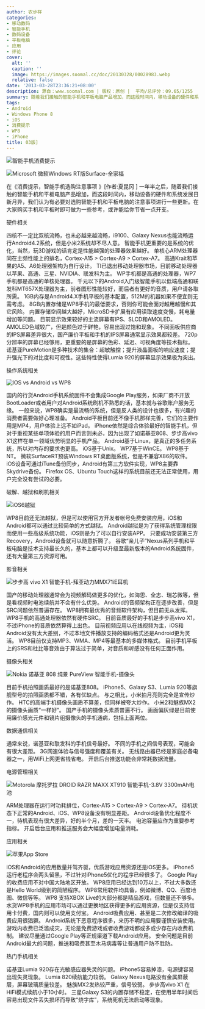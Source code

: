 ```yaml
---
author: 农步祥
categories:
- 移动数码
- 智能手机
- 数码设备
- 平板电脑
- 应用
- 评论
cover:
  alt: ''
  caption: ''
  image: https://images.soomal.cc/doc/20130328/00028983.webp
  relative: false
date: '2013-03-28T23:36:21+08:00'
description: 源自：www.soomal.com | 版权：原创 |  平均/总评分：09.65/1255
summary: 随着我们接触的智能手机和平板电脑产品增加，而这段时间内，移动设备的硬件和系统发展日新月异，我们认为有必要对选购智能手机和平板电脑的注意事项进行一些更新。在大家购买手机和平板时即可做为一些参考。
tags:
- Android
- Windows Phone 8
- iOS
- 消费提示
- WP8
- iPhone
title: 03版]
---
```


![智能手机消费提示](https://images.soomal.cc/doc/20130328/00028983.webp)



![Microsoft 微软Windows RT版Surface-全家福](https://images.soomal.cc/doc/20121029/00023979.webp)



在《消费提示，智能手机选购注意事项 》[作者:夏昆冈 ]
一年半之后，随着我们接触的智能手机和平板电脑产品增加，而这段时间内，移动设备的硬件和系统发展日新月异，我们认为有必要对选购智能手机和平板电脑的注意事项进行一些更新。在大家购买手机和平板时即可做为一些参考，或许能给你节省一点开支。



硬件相关



四核不一定比双核流畅，也未必越来越流畅，i9100、Galaxy Nexus也能流畅运行Android4.2系统，但是小米2系统却不尽人意。
智能手机更重要的是系统的优化，当然，玩3D游戏的话肯定是性能越强的处理器效果越好。
单核心ARM处理器同在主频性能上的排名，Cortex-A15 > Cortex-A9 > Cortex-A7。
高通Krait和苹果的A5、A6处理器架构为自行设计。
TI已退出移动处理器市场，目前移动处理器以苹果、高通、三星、NVIDIA、联发科为主。
WP手机都是高通的处理器，WP7手机都是高通的单核处理器。
千元以下的Android入门级智能手机以低端高通和联发科MT657X处理器为主，前者图形性能较好，而后者有更好的音质，用户请各取所需。
1GB内存是Android4.X手机平板的基本配置，512M的机器如果不便宜则无需考虑。
8GB内置存储是WP8手机的最低要求，否则你可能会面对越用越慢和其它风险。
内置存储空间越大越好，MicroSD卡扩展有应用读取速度变慢，耗电量增加等问题。
目前显示效果较好的主流屏幕有IPS、SLCD和AMOLED。
AMOLED色域较广，但是颜色过于鲜艳，容易出现过饱和现象。
不同面板供应商的IPS屏幕差异很大，国产廉价平板和手机的IPS屏幕通常显示效果都较差。
720p分辨率的屏幕已经够用，更重要的是屏幕的色彩、延迟、可视角度等技术指标。
诺基亚PureMotion是多种技术的集合：超敏触控；提升液晶面板的响应速度；提升强光下的对比度和可视性。这些特性使得Lumia 920的屏幕显示效果极为突出。



操作系统相关



![IOS vs Android vs WP8](https://images.soomal.cc/doc/20130328/00028984.webp)



国内的行货Android手机系统固件不会集成Google Play服务，如果厂商不开放BootLoader或者用户对Android系统刷机不熟悉的话，基本就与谷歌账户服务无缘。
一般来说，WP8确实是最流畅的系统，但是反人类的设计也很多，有兴趣的消费者需要做好心理准备。
Android平板目前还不像手机那样完善，它们的主要作用是MP4，用户体验上远不如iPad。
iPhone依然是综合体验最好的智能手机，但对于重视某些单项体验的用户而言则未必，因为出现了如诺基亚808、步步高vivo X1这样在单一领域优势明显的手机产品。
Android基于Linux，是真正的多任务系统，所以对内存的要求也更高。
iOS基于Unix。
WP7基于WinCE。
WP8基于NT。
微软SurfaceRT预装Windows RT桌面版系统，但是不兼容X86的软件。
iOS设备可通过iTune备份同步，Android有第三方软件实现，WP8主要靠Skydrive备份。
Firefox OS、Ubuntu Touch这样的系统目前还无法正常使用，用户完全没有尝试的必要。



破解、越狱和刷机相关



![iOS6越狱](https://images.soomal.cc/doc/20130328/00028985.webp)



WP8目前还无法越狱，但是可以使用官方开发者帐号免费安装应用，iOS和Android都可以通过比较简单的方式越狱。
Android越狱是为了获得系统管理权限而使用一些高级系统功能，iOS则是为了可以自行安装APP。
只要成功安装第三方Recovery，Android设备就可以随意折腾了。
谷歌“亲儿子”Nexus系列手机和平板电脑是技术支持最长久的，基本上都可以升级至最新版本的Android系统固件，还有大量第三方资源可用。



影音相关



![步步高 vivo X1 智能手机-拜亚动力MMX71iE耳机](https://images.soomal.cc/doc/20121121/00024770.webp)



国产的移动处理器通常会为视频解码做更多的优化，如海思、全志、瑞芯微等，但是看视频时电池续航并不会有什么优势。
Android的音频架构正在逐步改善，但是SRC问题依然普遍存在。
WP8拥有最优秀的音频软件架构，但目前无从发挥。
WP8手机的高通处理器依然有硬件SRC。
目前音质最好的手机是步步高vivo X1，不过iPhone的音质依然算得上出色。
目前视频应用以在线视频为主，iOS和Android没有太大差别，不过本地文件播放支持的编码格式还是Android更为灵活。
WP8目前仅支持MP3、WMA、MP4等最基本的多媒体格式。
目前手机平板上的SRS和杜比等音效由于算法过于简单，对音质和听感没有任何正面作用。



摄像头相关



![Nokia 诺基亚 808 纯景 PureView 智能手机-摄像头](https://images.soomal.cc/doc/20120820/00022063.webp)



目前手机拍照画质最好的是诺基亚808。
iPhone5、Galaxy S3、Lumia 920等旗舰型号的拍照画质都不错，各有优缺点。
与之相比，小米拍月亮则完全是宣传炒作。
HTC的高端手机摄像头画质不算差，但同样被夸大炒作。
小米2和魅族MX2的摄像头画质“一样好”。
国产手机的摄像头素质普遍不行。
画面偏灰绿是目前使用廉价感光元件和镜片组摄像头的手机通病，包括上面两位。



数据通信相关



通常来说，诺基亚和联发科的手机信号最好。
不同的手机之间信号表现，可能会有很大差距。
3G网速体验与信号强度和覆盖有关。
无线路由器已经是家庭必备电器之一，用WiFi上网更省钱省电。
开启后台推送功能会非常耗数据流量。



电源管理相关



![Motorola 摩托罗拉 DROID RAZR MAXX XT910 智能手机-3.8V 3300mAh电池](https://images.soomal.cc/doc/20120424/00019169.webp)



ARM处理器在运行时功耗排位，Cortex-A15 > Cortex-A9 > Cortex-A7。
待机状态下正常的Android、iOS、WP8设备没有明显差距。
Android设备优化程度不一，待机表现有很大差异，好的半个月，差的一天半。
电池容量应作为重要参考指标。
开启后台应用和推送服务会大幅度增加电量消耗。



应用相关



![苹果App Store](https://images.soomal.cc/doc/20130328/00028986.webp)



iOS和Android的应用数量并驾齐驱，优质游戏应用资源还是iOS更多。
iPhone5运行老程序会两头留黑，不过针对iPhone5优化的程序已经很多了。
Google Play的收费应用不对中国大陆地区开放。
WP8应用已经达到10万以上，不过大多数还是Hello World级别的简陋程序。
WP8常用软件均具备，例如微博、QQ、百度地图、微信等等。
WP8 支持XBOX Live的大部分都是精品游戏，但数量还不够多。
水货WP8手机的应用市场可以通过更换地区获得更多的应用资源，但是仅支持信用卡付费，国内则可以使用支付宝。
Android吸费应用、甚至是二次修改编译的吸费应用很猖獗。
Android系统下恶意程序很多，来历不明的应用要谨慎安装使用。
游戏内收费已泛滥成灾，无论是免费游戏或者收费游戏都或多或少存在内收费机制。
建议尽量通过Google Play等正规渠道下载Android应用。
安全问题是目前Android最大的问题，推送和吸费甚至木马病毒等让普通用户防不胜防。



热门手机相关



诺基亚Lumia 920存在光敏感应器失灵的问题。
iPhone5容易掉漆，电源键容易出现失灵现象。
Lumia 820续航能力较弱。
Galaxy Nexus电路没有金属屏蔽层，屏幕玻璃质量较差。
魅族MX2发热较严重，信号较弱。
步步高vivo X1 在HiFi模式续航小于10小时。
三星Galaxy S3的内置存储不稳定，在使用半年时间后容易出现文件丢失损坏而导致“烧字库”，系统死机无法启动等现象。
